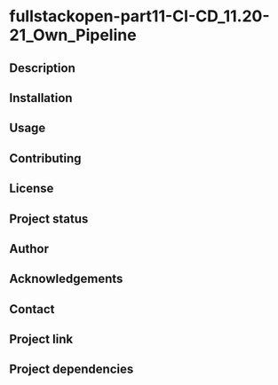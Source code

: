 # fullstackopen-part11-CI-CD_11.20-21_Own_Pipeline

## Description

## Installation

## Usage

## Contributing

## License

## Project status

## Author

## Acknowledgements

## Contact

## Project link

## Project dependencies

